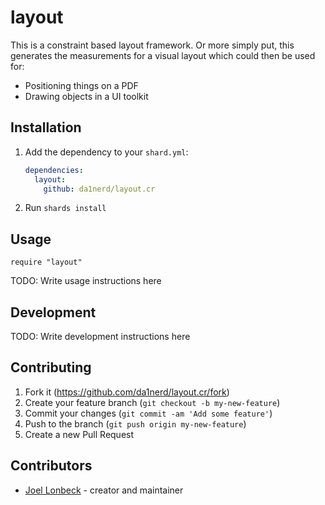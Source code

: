 # layout

This is a constraint based layout framework. Or more simply put, this generates the measurements for a visual layout which could then be used for:

* Positioning things on a PDF
* Drawing objects in a UI toolkit

## Installation

1. Add the dependency to your `shard.yml`:

   ```yaml
   dependencies:
     layout:
       github: da1nerd/layout.cr
   ```

2. Run `shards install`

## Usage

```crystal
require "layout"
```

TODO: Write usage instructions here

## Development

TODO: Write development instructions here

## Contributing

1. Fork it (<https://github.com/da1nerd/layout.cr/fork>)
2. Create your feature branch (`git checkout -b my-new-feature`)
3. Commit your changes (`git commit -am 'Add some feature'`)
4. Push to the branch (`git push origin my-new-feature`)
5. Create a new Pull Request

## Contributors

- [Joel Lonbeck](https://github.com/da1nerd) - creator and maintainer
